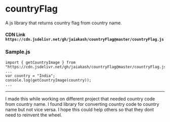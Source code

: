 # countryFlag
A js library that returns country flag from country name.

#### CDN Link ```https://cdn.jsdelivr.net/gh/jaiakash/countryFlag@master/countryFlag.js```

### Sample.js
```
import { getCountryImage } from "https://cdn.jsdelivr.net/gh/jaiakash/countryFlag@master/countryFlag.js"
...
var country = "India";
console.log(getCountryImage(country));
...
```
---

I made this while working on different project that needed country code from country name. I found library for converting country code to country name but not vice versa. I hope this could help others so that they dont need to reinvent the wheel.
